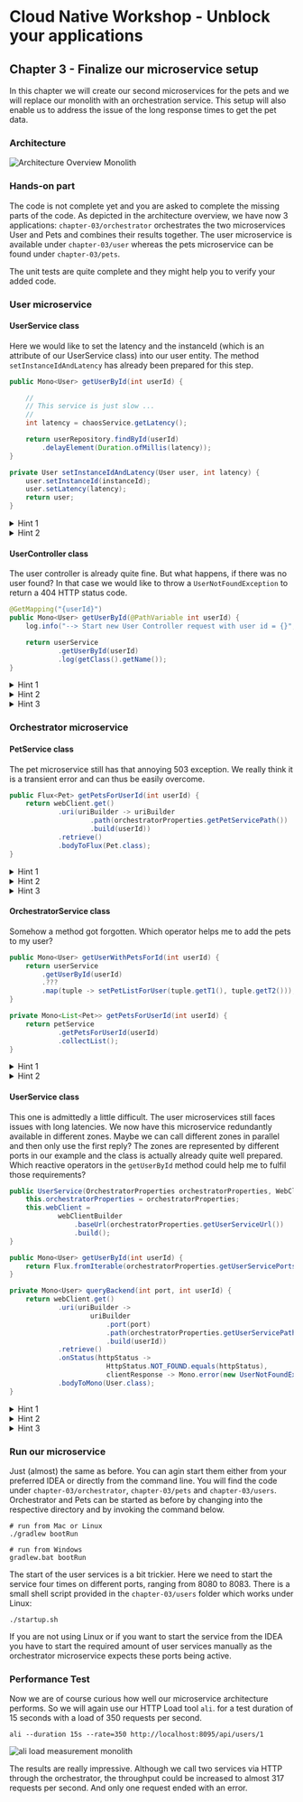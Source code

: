 # Cloud Native Workshop - Unblock your applications

## Chapter 3 - Finalize our microservice setup

In this chapter we will create our second microservices for the pets and we will replace our monolith with an orchestration service. This setup will also enable us to address the issue of the long response times to get the pet data.  

### Architecture

![Architecture Overview Monolith](../misc/img/microservice.png)


### Hands-on part 

The code is not complete yet and you are asked to complete the missing parts of the code. As depicted in the architecture overview, we have now 3 applications: ``chapter-03/orchestrator`` orchestrates the two microservices User and Pets and combines their results together. The user microservice is available under ``chapter-03/user`` whereas the pets microservice can be found under ``chapter-03/pets``.

The unit tests are quite complete and they might help you to verify your added code. 

### User microservice 

#### UserService class

Here we would like to set the latency and the instanceId (which is an attribute of our UserService class) into our user entity. The method ``setInstanceIdAndLatency`` has already been prepared for this step. 

```java
public Mono<User> getUserById(int userId) {

    //
    // This service is just slow ...
    //
    int latency = chaosService.getLatency();

    return userRepository.findById(userId)
        .delayElement(Duration.ofMillis(latency));
}

private User setInstanceIdAndLatency(User user, int latency) {
    user.setInstanceId(instanceId);
    user.setLatency(latency);
    return user;
}

```

<details>
<summary>Hint 1</summary>
We need to apply an operator to our stream that enables us to alter our user object.
</details>

<details>
<summary>Hint 2</summary>
Maybe you can try and google for "reactor update object". And it does not make that much of a difference if is a flux or a mono for this case.
</details>


#### UserController class

The user controller is already quite fine. But what happens, if there was no user found? In that case we would like to throw a ``UserNotFoundException`` to return a 404 HTTP status code.  

```java
@GetMapping("{userId}")
public Mono<User> getUserById(@PathVariable int userId) {
    log.info("--> Start new User Controller request with user id = {}", userId);

    return userService
            .getUserById(userId)
            .log(getClass().getName());
}

```

<details>
<summary>Hint 1</summary>
What do you think do we get back when there was no user? An Optional can contain null and a mono? 
</details>

<details>
<summary>Hint 2</summary>
So if a mono is empty, is there something to "switch" it?
</details>

<details>
<summary>Hint 3</summary>
Now, we only want the exception to be thrown if there is really no user. Maybe we need to "defer" things a bit. 
</details>

### Orchestrator microservice 

#### PetService class

The pet microservice still has that annoying 503 exception. We really think it is a transient error and can thus be easily overcome. 

```java
public Flux<Pet> getPetsForUserId(int userId) {
    return webClient.get()
            .uri(uriBuilder -> uriBuilder
                    .path(orchestratorProperties.getPetServicePath())
                    .build(userId))
            .retrieve()
            .bodyToFlux(Pet.class);
}
```

<details>
<summary>Hint 1</summary>
Check for transient errors on the internet in case you are not sure anymore what they actually are. The appropriate method in the WebClient class is then quickly found. But there is maybe even a better solution, even though it is a bit more complicated. 
</details>

<details>
<summary>Hint 2</summary>
Maybe you can check for "backoff" and why this is a good idea compared to a simple retry. 
</details>

<details>
<summary>Hint 3</summary>
A RetryBackOffSpec seems to be exactly what I need now. 
</details>

#### OrchestratorService class

Somehow a method got forgotten. Which operator helps me to add the pets to my user?

```java
public Mono<User> getUserWithPetsForId(int userId) {
    return userService
        .getUserById(userId)
        .???
        .map(tuple -> setPetListForUser(tuple.getT1(), tuple.getT2()));
}

private Mono<List<Pet>> getPetsForUserId(int userId) {
    return petService
            .getPetsForUserId(userId)
            .collectList();
}
```

<details>
<summary>Hint 1</summary>
The result of the required operator is a Tuple.  
</details>

<details>
<summary>Hint 2</summary>
We are looking for something where "zip" a user "with" the pets. 
</details>


#### UserService class

This one is admittedly a little difficult. The user microservices still faces issues with long latencies. We now have this microservice redundantly available in different zones. Maybe we can call different zones in parallel and then only use the first reply? The zones are represented by different ports in our example and the class is actually already quite well prepared. Which reactive operators in the ``getUserById`` method could help me to fulfil those requirements? 

```java
public UserService(OrchestratorProperties orchestratorProperties, WebClient.Builder webClientBuilder) {
    this.orchestratorProperties = orchestratorProperties;
    this.webClient = 
            webClientBuilder
                .baseUrl(orchestratorProperties.getUserServiceUrl())
                .build();
}

public Mono<User> getUserById(int userId) {
    return Flux.fromIterable(orchestratorProperties.getUserServicePorts());
}

private Mono<User> queryBackend(int port, int userId) {
    return webClient.get()
            .uri(uriBuilder -> 
                    uriBuilder
                        .port(port)
                        .path(orchestratorProperties.getUserServicePath())
                        .build(userId))
            .retrieve()
            .onStatus(httpStatus -> 
                        HttpStatus.NOT_FOUND.equals(httpStatus),    
                        clientResponse -> Mono.error(new UserNotFoundException(userId)))
            .bodyToMono(User.class);
}

```

<details>
<summary>Hint 1</summary>
You need an operator that allows some kind of parallel processing, a kind of "concurrency". 
</details>

<details>
<summary>Hint 2</summary>
We could also call it inner "interleaving". 
</details>

<details>
<summary>Hint 3</summary>
Well great. A flatMap provides interleaving, but how can I just use the first emitted element? There is always a "next" question ...  
</details>

### Run our microservice

Just (almost) the same as before. You can agin start them either from your preferred IDEA or directly from the command line. You will find the code under ``chapter-03/orchestrator``, ``chapter-03/pets`` and ``chapter-03/users``. Orchestrator and Pets can be started as before by changing into the respective directory and by invoking the command below. 

```shell
# run from Mac or Linux
./gradlew bootRun

# run from Windows
gradlew.bat bootRun
```

The start of the user services is a bit trickier. Here we need to start the service four times on different ports, ranging from 8080 to 8083. There is a small shell script provided in the ``chapter-03/users`` folder which works under Linux: 

```shell
./startup.sh
```
If you are not using Linux or if you want to start the service from the IDEA you have to start the required amount of user services manually as the orchestrator microservice expects these ports being active. 

### Performance Test

Now we are of course curious how well our microservice architecture performs. So we will again use our HTTP Load tool ``ali``. for a test duration of 15 seconds with a load of 350 requests per second.  

```shell
ali --duration 15s --rate=350 http://localhost:8095/api/users/1
```

![ali load measurement monolith](../misc/img/ali_reactive.png)

The results are really impressive. Although we call two services via HTTP through the orchestrator, the throughput could be increased to almost 317 requests per second. And only one request ended with an error.
